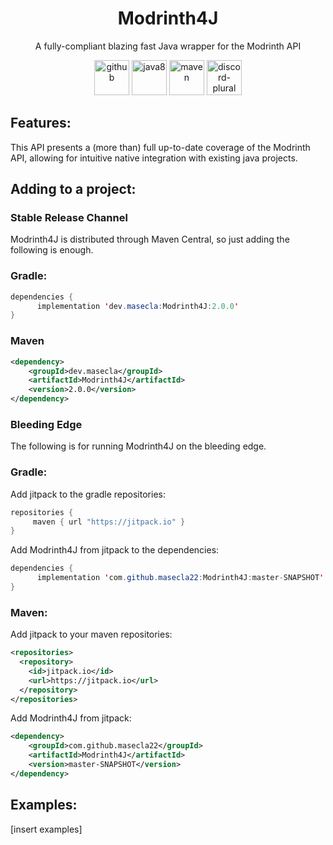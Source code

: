 <h1 align="center"> Modrinth4J </h1>
<p align="center">A fully-compliant blazing fast Java wrapper for the Modrinth API</p>

<div align="center">
  <img alt="github" height="56" src="https://cdn.jsdelivr.net/npm/@intergrav/devins-badges@2/assets/cozy/available/github_vector.svg">
  <img alt="java8" height="56" src="https://cdn.jsdelivr.net/npm/@intergrav/devins-badges@2/assets/cozy/built-with/java8_vector.svg">
  <img alt="maven" height="56" src="https://cdn.jsdelivr.net/npm/@intergrav/devins-badges@2/assets/cozy/built-with/maven_vector.svg">
  <a href="https://discord.gg/G8XMHF8Xxa">
     <img alt="discord-plural" height="56" src="https://cdn.jsdelivr.net/npm/@intergrav/devins-badges@2/assets/cozy/social/discord-plural_vector.svg">
  </a>
</div>


## Features:
This API presents a (more than) full up-to-date coverage of the Modrinth API, allowing for intuitive native integration with existing java projects.  

## Adding to a project:
### Stable Release Channel
Modrinth4J is distributed through Maven Central, so just adding the following is enough. 

### Gradle:
```java
dependencies {
      implementation 'dev.masecla:Modrinth4J:2.0.0'
}
```

### Maven
```xml
<dependency>
    <groupId>dev.masecla</groupId>
    <artifactId>Modrinth4J</artifactId>
    <version>2.0.0</version>
</dependency>
```

### Bleeding Edge
The following is for running Modrinth4J on the bleeding edge. 
### Gradle:
Add jitpack to the gradle repositories:
```java
repositories { 
     maven { url "https://jitpack.io" }
}
```
Add Modrinth4J from jitpack to the dependencies:
```java
dependencies {
      implementation 'com.github.masecla22:Modrinth4J:master-SNAPSHOT'
}
```

### Maven:
Add jitpack to your maven repositories:
```xml
<repositories>
  <repository>
    <id>jitpack.io</id>
    <url>https://jitpack.io</url>
  </repository>
</repositories>
```

Add Modrinth4J from jitpack:
```xml
<dependency>
    <groupId>com.github.masecla22</groupId>
    <artifactId>Modrinth4J</artifactId>
    <version>master-SNAPSHOT</version>
</dependency>
```
## Examples:

[insert examples]
